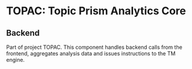 # TOPAC: Topic Prism Analytics Core
## Backend

Part of project TOPAC. This component handles backend calls from the frontend, aggregates analysis data and issues instructions to the TM engine. 
